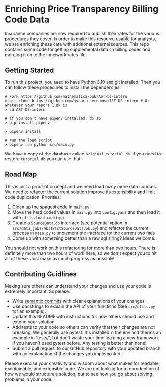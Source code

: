 # Enriching Price Transparency Billing Code Data

Insurance companies are now required to publish their rates for the various procedures they cover.
In order to make this resource usable for analysts, we are enriching these data with
addtional external sources. This repo contains some code for getting supplemental data on 
billing codes and merging it on to the innetwork rates file.

## Getting Started

To run this project, you need to have Python 3.10 and git installed. Then you can follow these procedures
to install the dependencies.
```
# Fork https://github.com/mathematica-pub/AST-DS-intern
> git clone https://github.com/<your_username>/AST-DS-intern # Or whatever your repo's link is
> cd AST-DS-intern

# if you don't have pipenv installed, do so
> pip install pipenv

> pipenv install

# run the load script
> pipenv run python src/main.py 
```

We have a copy of the database called `original_tutorial.db`. If you need to restore `tutorial.db` you can use that!


## Road Map

This is just a proof of concept and we need load many more data sources. We need to refactor
the current solution improve its extensibility and limit code duplication. Priorities:

1. Clean up the spagetti code in `main.py`
2. Move the hard coded values in `main.py` into `config.yaml` and then load it with `utils.load_config()`
3. Create a `SourceDataJob` interface (see potential option in `src/data_jobs/AbstractSourceDataJob.py`) and
refactor the current process in `main.py` to implement the interface for the current two files
4. Come up with something better than a raw sql string? Ideas welcome.

You should not work on this refactoring for more than two hours. There is definitely more than 
two hours of work here, so we don't expect you to hit all of these. Just make as much progress as possible!

## Contributing Guidlines
Making sure others can understand your changes and use your code is extremely important. So please:
* Write [semantic commits](https://sparkbox.com/foundry/semantic_commit_messages) 
with clear explanations of your changes
* Use docstrings to explain the API of your functions (See `src/utils.py` for an example). 
* Update this README with instructions for how others should use and extend your solution.
* Add tests to your code so others can verify that their changes are not breaking. 
We generally use pytest. It's installed in the env and there's an example in 'tests/', but
don't waste your time learning a new framework if you haven't used pytest before. Any testing
is better than none!
* Submit a pull request to our GitHub repository with your updated branch with an explanation
of the changes you implemented.

Please exercise your creativity and wisdom about what makes for readable, maintainable, and 
extensible code. We are not looking for a reproduction of how we would structure a solution, 
but to see how you go about solving problems in your code. 
